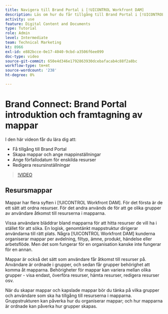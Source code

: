 ```yaml
---
title: Navigera till Brand Portal i [!UICONTROL Workfront DAM]
description: Läs om hur du får tillgång till Brand Portal i [!UICONTROL Workfront DAM], skapa mappar, ange förfallodatum för enskilda resurser och redigera resursinställningar.
activity: use
feature: Digital Content and Documents
type: Tutorial
role: Admin
level: Intermediate
team: Technical Marketing
kt: 8966
exl-id: e882bcce-0e17-4040-9cbd-a3506f6ee099
doc-type: video
source-git-commit: 650e4d346e1792863930dcebafacab4c88f2a8bc
workflow-type: tm+mt
source-wordcount: '238'
ht-degree: 0%

---
```


# Brand Connect: Brand Portal introduktion och framtagning av mappar

I den här videon får du lära dig att:

* Få tillgång till Brand Portal
* Skapa mappar och ange mappinställningar
* Ange förfallodatum för enskilda resurser
* Redigera resursinställningar

>[!VIDEO](https://video.tv.adobe.com/v/335229/?quality=12&learn=on)

## Resursmappar

Mappar har flera syften i [!UICONTROL Workfront DAM]. För det första är de ett sätt att ordna resurser. För det andra används de för att ge olika grupper av användare åtkomst till resurserna i mapparna.

Vissa användare bläddrar bland mapparna för att hitta resurser de vill ha i stället för att söka. En logisk, genomtänkt mappstruktur dirigerar användarna till rätt plats. Några [!UICONTROL Workfront DAM] kunderna organiserar mappar per avdelning, filtyp, ämne, produkt, händelse eller arbetsflöde. Men det som fungerar för en organisation kanske inte fungerar för en annan.

Mappar är också det sätt som användare får åtkomst till resurser på. Användare är ordnade i grupper, och sedan får grupper behörighet att komma åt mapparna. Behörigheter för mappar kan variera mellan olika grupper - visa endast, överföra resurser, hämta resurser, redigera resurser osv.

När du skapar mappar och kapslade mappar bör du tänka på vilka grupper och användare som ska ha tillgång till resurserna i mapparna. Gruppstrukturen kan påverka hur du organiserar mappar; och hur mapparna är ordnade kan påverka hur grupper skapas.
